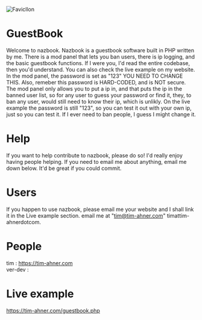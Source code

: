 ![Favicllon](https://github.com/user-attachments/assets/ca45b0ac-2f88-421f-9f9a-75cce0bae18f)
# GuestBook
Welcome to nazbook. Nazbook is a guestbook software built in PHP written by me. There is a mod panel that lets you ban users, there is ip logging, and the basic guestbook functions. 
If I were you, I'd read the entire codebase, then you'd understand. You can also check the live example on my website. In the mod panel, the password is set as "123" YOU NEED TO CHANGE THIS. Also, remeber this password
is HARD-CODED, and is NOT secure. The mod panel only allows you to put a ip in, and that puts the ip in the banned user list, so for any user to guess your password or find it, they, to ban any user, would still need to know
their ip, which is unlikly. On the live example the password is still "123", so you can test it out with your own ip, just so you can test it. If I ever need to ban people, I guess I might change it.

# Help
If you want to help contribute to nazbook, please do so! I'd really enjoy having people helping. If you need to email me about anything, email me down below. It'd be great if you could commit.

# Users
If you happen to use nazbook, please email me your website and I shall link it in the Live example section. email me at "tim@tim-ahner.com" timattim-ahnerdotcom.

# People
tim : https://tim-ahner.com       
ver-dev :

# Live example
https://tim-ahner.com/guestbook.php
